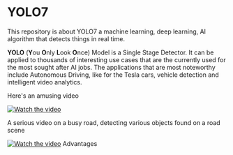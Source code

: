 # YOLO7
This repository is about YOLO7 a machine learning, deep learning, AI algorithm that detects things in real time.


**YOLO** (**Y**ou **O**nly **L**ook **O**nce) Model is a Single Stage Detector. It can be applied to thousands of interesting use cases that are the currently used for the most sought after AI jobs. The applications that are most noteworthy include Autonomous Driving, like for the Tesla cars, vehicle detection and intelligent video analytics.


Here's an amusing video 

[![Watch the video](https://user-images.githubusercontent.com/20040679/189306825-deeae945-f087-4289-b4fe-4892c9a1c431.png)](https://youtu.be/lxLyLIL7OsU)

A serious video on a busy road, detecting various objects found on a road scene

[![Watch the video](https://user-images.githubusercontent.com/20040679/189310695-f697081b-4c03-4cbb-a265-538e5a635e0d.png)](https://youtu.be/POqahsUFefE)
Advantages

